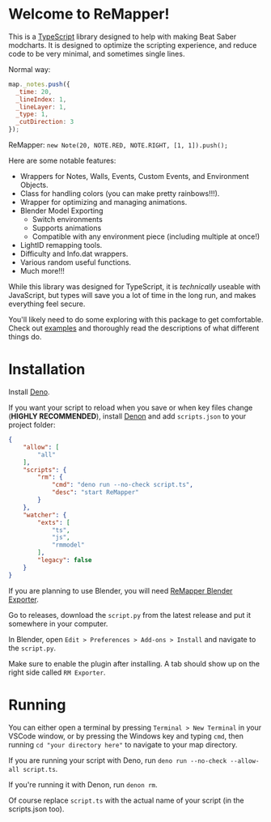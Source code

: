 # Welcome to ReMapper!
This is a [TypeScript](https://www.typescriptlang.org/) library designed to help with making Beat Saber modcharts. It is designed to optimize the scripting experience, and reduce code to be very minimal, and sometimes single lines.

Normal way:
```js
map._notes.push({
  _time: 20,
  _lineIndex: 1,
  _lineLayer: 1,
  _type: 1,
  _cutDirection: 3
});
```
ReMapper: `new Note(20, NOTE.RED, NOTE.RIGHT, [1, 1]).push();`

Here are some notable features:
- Wrappers for Notes, Walls, Events, Custom Events, and Environment Objects.
- Class for handling colors (you can make pretty rainbows!!!).
- Wrapper for optimizing and managing animations.
- Blender Model Exporting
    - Switch environments
    - Supports animations
    - Compatible with any environment piece (including multiple at once!)
- LightID remapping tools.
- Difficulty and Info.dat wrappers.
- Various random useful functions.
- Much more!!!

While this library was designed for TypeScript, it is *technically* useable with JavaScript, but types will save you a lot of time in the long run, and makes everything feel secure.

You'll likely need to do some exploring with this package to get comfortable. Check out [examples](https://github.com/Swifter1243/ReMapper/blob/master/examples.md) and thoroughly read the descriptions of what different things do.

# Installation

Install [Deno](https://deno.land/).

If you want your script to reload when you save or when key files change (**HIGHLY RECOMMENDED**), install [Denon](https://deno.land/x/denon) and add `scripts.json` to your project folder:
```json
{
    "allow": [
        "all"
    ],
    "scripts": {
        "rm": {
            "cmd": "deno run --no-check script.ts",
            "desc": "start ReMapper"
        }
    },
    "watcher": {
        "exts": [
            "ts",
            "js",
            "rmmodel"
        ],
        "legacy": false
    }
}
```

If you are planning to use Blender, you will need [ReMapper Blender Exporter](https://github.com/Swifter1243/ReMapper-Blender-Exporter).

Go to releases, download the `script.py` from the latest release and put it somewhere in your computer.

In Blender, open `Edit > Preferences > Add-ons > Install` and navigate to the `script.py`.

Make sure to enable the plugin after installing. A tab should show up on the right side called `RM Exporter`.

# Running

You can either open a terminal by pressing `Terminal > New Terminal` in your VSCode window, or by pressing the Windows key and typing `cmd`, then running `cd "your directory here"` to navigate to your map directory.

If you are running your script with Deno, run `deno run --no-check --allow-all script.ts`.

If you're running it with Denon, run `denon rm`.

Of course replace `script.ts` with the actual name of your script (in the scripts.json too).

